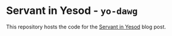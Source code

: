 # Servant in Yesod - `yo-dawg`

This repository hosts the code for the [Servant in Yesod](http://www.parsonsmatt.org/2016/12/18/servant_in_yesod_-_yo_dawg.html) blog post.
